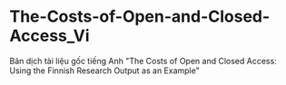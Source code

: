 # The-Costs-of-Open-and-Closed-Access_Vi
Bản dịch tài liệu gốc tiếng Anh "The Costs of Open and Closed Access: Using the Finnish Research Output as an Example"
